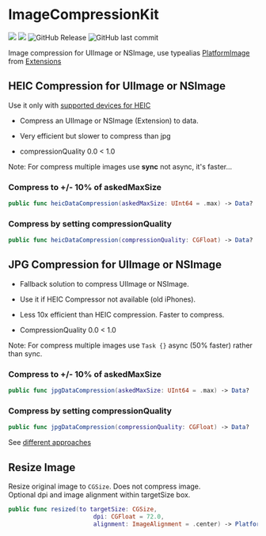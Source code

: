 # ImageCompressionKit


![](https://img.shields.io/badge/iOS%20:-15-blue)
![](https://img.shields.io/badge/macOS%20:-11_(BigSur)%20|%20MacCatalyst-darkgray)
![GitHub Release](https://img.shields.io/github/v/release/Fahrenberg/ImageCompressionKit)
![GitHub last commit](https://img.shields.io/github/last-commit/Fahrenberg/ImageCompressionKit)


Image compression for UIImage or NSImage, use  typealias [PlatformImage](https://github.com/Fahrenberg/Extensions?tab=readme-ov-file#platformimage)  from [Extensions](https://github.com/Fahrenberg/Extensions?tab=readme-ov-file#swift---extensions---library)


## HEIC Compression for UIImage or NSImage

Use it only with [supported devices for HEIC](https://support.apple.com/en-us/HT207022)

- Compress an UIImage or NSImage (Extension) to data.
- Very efficient but slower to compress than jpg

- compressionQuality 0.0 < 1.0
 
Note: For compress multiple images use **sync** not async, it's faster...

### Compress to  +/- 10% of askedMaxSize
```swift
public func heicDataCompression(askedMaxSize: UInt64 = .max) -> Data? 
```
### Compress by setting compressionQuality
```swift
public func heicDataCompression(compressionQuality: CGFloat) -> Data?
```


## JPG Compression for UIImage or NSImage

- Fallback solution to compress UIImage or NSImage.
- Use it if HEIC Compressor not available (old iPhones).
- Less 10x efficient than HEIC compression. Faster to compress. 

- CompressionQuality 0.0 < 1.0

Note: For compress multiple images use `Task {}` async (50% faster) rather than sync.

### Compress to  +/- 10% of askedMaxSize
```swift
public func jpgDataCompression(askedMaxSize: UInt64 = .max) -> Data? 
```
### Compress by setting compressionQuality
```swift
public func jpgDataCompression(compressionQuality: CGFloat) -> Data?
```

See [different approaches](https://stackoverflow.com/questions/29726643/how-to-compress-of-reduce-the-size-of-an-image-before-uploading-to-parse-as-pffi)


## Resize Image

Resize original image to `CGSize`. Does not compress image.</br>
Optional dpi and image alignment within targetSize box.

```swift
public func resized(to targetSize: CGSize,
                        dpi: CGFloat = 72.0,
                        alignment: ImageAlignment = .center) -> PlatformImage?
```

